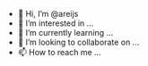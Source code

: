 - 👋 Hi, I’m @areijs
- 👀 I’m interested in ...
- 🌱 I’m currently learning ...
- 💞️ I’m looking to collaborate on ...
- 📫 How to reach me ...

<!---
areijs/areijs is a ✨ special ✨ repository because its `README.md` (this file) appears on your GitHub profile.
You can click the Preview link to take a look at your changes.
--->
